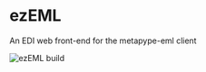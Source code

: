 # ezEML
An EDI web front-end for the metapype-eml client

![ezEML build](https://github.com/PASTAplus/ezEML/actions/workflows/python-website.yml/badge.svg)

